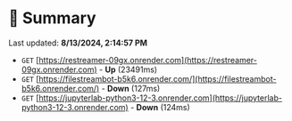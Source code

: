 # 📖 Summary
Last updated: **8/13/2024, 2:14:57 PM**

- `GET` [https://restreamer-09gx.onrender.com](https://restreamer-09gx.onrender.com) - **Up** (23491ms)
- `GET` [https://filestreambot-b5k6.onrender.com/](https://filestreambot-b5k6.onrender.com/) - **Down** (127ms)
- `GET` [https://jupyterlab-python3-12-3.onrender.com](https://jupyterlab-python3-12-3.onrender.com) - **Down** (124ms)
